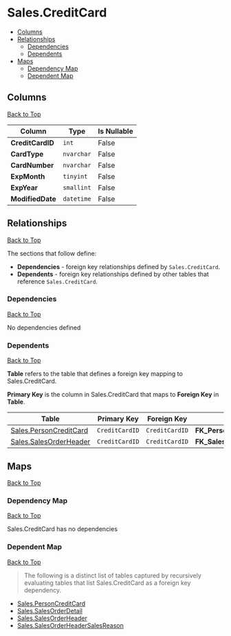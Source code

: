 # Sales.CreditCard

* [Columns](#columns)
* [Relationships](#relationships)
    * [Dependencies](#dependencies)
    * [Dependents](#dependents)
* [Maps](#maps)
    * [Dependency Map](#dependency-map)
    * [Dependent Map](#dependent-map)

## Columns
[Back to Top](#salescreditcard)

Column | Type | Is Nullable
-------|------|------------
**CreditCardID** | `int` | False
**CardType** | `nvarchar` | False
**CardNumber** | `nvarchar` | False
**ExpMonth** | `tinyint` | False
**ExpYear** | `smallint` | False
**ModifiedDate** | `datetime` | False

## Relationships
[Back to Top](#salescreditcard)


The sections that follow define:
* **Dependencies** - foreign key relationships defined by `Sales.CreditCard`.
* **Dependents** - foreign key relationships defined by other tables that reference `Sales.CreditCard`.

### Dependencies
[Back to Top](#salescreditcard)


No dependencies defined

### Dependents
[Back to Top](#salescreditcard)

**Table** refers to the table that defines a foreign key mapping to Sales.CreditCard.

**Primary Key** is the column in Sales.CreditCard that maps to **Foreign Key** in **Table**.

Table | Primary Key | Foreign Key | Foreign Key Name
------|-------------|-------------|-----------------
[Sales.PersonCreditCard](./PersonCreditCard.md) | `CreditCardID` | `CreditCardID` | **FK_PersonCreditCard_CreditCard_CreditCardID**
[Sales.SalesOrderHeader](./SalesOrderHeader.md) | `CreditCardID` | `CreditCardID` | **FK_SalesOrderHeader_CreditCard_CreditCardID**

## Maps
[Back to Top](#salescreditcard)

### Dependency Map
[Back to Top](#salescreditcard)

Sales.CreditCard has no dependencies

### Dependent Map
[Back to Top](#salescreditcard)

> The following is a distinct list of tables captured by recursively evaluating tables that list Sales.CreditCard as a foreign key dependency.

* [Sales.PersonCreditCard](./PersonCreditCard.md)
* [Sales.SalesOrderDetail](./SalesOrderDetail.md)
* [Sales.SalesOrderHeader](./SalesOrderHeader.md)
* [Sales.SalesOrderHeaderSalesReason](./SalesOrderHeaderSalesReason.md)

